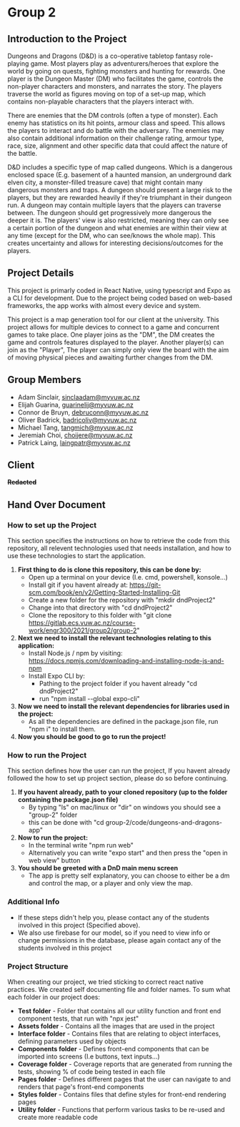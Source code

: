 # Group 2 

## Introduction to the Project
Dungeons and Dragons (D&D) is a co-operative tabletop fantasy role-playing game. Most players play as adventurers/heroes that explore the world by going on quests, fighting monsters and hunting for rewards. One player is the Dungeon Master (DM) who facilitates the game, controls the non-player characters and monsters, and narrates the story. The players traverse the world as figures moving on top of a set-up map, which contains non-playable characters that the players interact with.

There are enemies that the DM controls (often a type of monster). Each enemy has statistics on its hit points, armour class and speed. This allows the players to interact and do battle with the adversary. The enemies may also contain additional information on their challenge rating, armour type, race, size, alignment and other specific data that could affect the nature of the battle.

D&D includes a specific type of map called dungeons. Which is a dangerous enclosed space (E.g. basement of a haunted mansion, an underground dark elven city, a monster-filled treasure cave) that might contain many dangerous monsters and traps. A dungeon should present a large risk to the players, but they are rewarded heavily if they're triumphant in their dungeon run. A dungeon may contain multiple layers that the players can traverse between. The dungeon should get progressively more dangerous the deeper it is. The players' view is also restricted, meaning they can only see a certain portion of the dungeon and what enemies are within their view at any time (except for the DM, who can see/knows the whole map). This creates uncertainty and allows for interesting decisions/outcomes for the players.

## Project Details
This project is primarly coded in React Native, using typescript and Expo as a CLI for development. Due to the project being coded based on web-based frameworks, the app works with almost every device and system.

This project is a map generation tool for our client at the university. This project allows for multiple devices to connect to a game and concurrent games to take place. One player joins as the "DM", the DM creates the game and controls features displayed to the player. Another player(s) can join as the "Player", The player can simply only view the board with the aim of moving physical pieces and awaiting further changes from the DM.

## Group Members
 - Adam Sinclair, sinclaadam@myvuw.ac.nz
 - Elijah Guarina, guarinelij@myvuw.ac.nz
 - Connor de Bruyn, debruconn@myvuw.ac.nz
 - Oliver Badrick, badricoliv@myvuw.ac.nz
 - Michael Tang, tangmich@myvuw.ac.nz
 - Jeremiah Choi, choijere@myvuw.ac.nz
 - Patrick Laing, laingpatr@myvuw.ac.nz

## Client
~~**Redacted**~~ <br>

## Hand Over Document
### How to set up the Project
This section specifies the instructions on how to retrieve the code from this repository, all relevent technologies used that needs installation, and how to use these technologies to start the application.

1. **First thing to do is clone this repository, this can be done by:**
    - Open up a terminal on your device (I.e. cmd, powershell, konsole...)
    - Install git if you havent already at: https://git-scm.com/book/en/v2/Getting-Started-Installing-Git
    - Create a new folder for the repository with "mkdir dndProject2"
    - Change into that directory with "cd dndProject2"
    - Clone the repository to this folder with "git clone https://gitlab.ecs.vuw.ac.nz/course-work/engr300/2021/group2/group-2"
2. **Next we need to install the relevant technologies relating to this application:**
    - Install Node.js / npm by visiting: https://docs.npmjs.com/downloading-and-installing-node-js-and-npm
    - Install Expo CLI by:
        - Pathing to the project folder if you havent already "cd dndProject2"
        - run "npm install --global expo-cli"
3. **Now we need to install the relevant dependencies for libraries used in the project:**
    - As all the dependencies are defined in the package.json file, run "npm i" to install them.
4. **Now you should be good to go to run the project!**

### How to run the Project
This section defines how the user can run the project, If you havent already followed the how to set up project section, please do so before continuing.

1. **If you havent already, path to your cloned repository (up to the folder containing the package.json file)**
    - By typing "ls" on mac/linux or "dir" on windows you should see a "group-2" folder
    - this can be done with "cd group-2/code/dungeons-and-dragons-app"
2. **Now to run the project:**
    - In the terminal write "npm run web"
    - Alternatively you can write "expo start" and then press the "open in web view" button
3. **You should be greeted with a DnD main menu screen**
    - The app is pretty self explanatory, you can choose to either be a dm and control the map, or a player and only view the map.

### Additional Info
- If these steps didn't help you, please contact any of the students involved in this project (Specified above).
- We also use firebase for our model, so if you need to view info or change permissions in the database, please again contact any of the students involved in this project

### Project Structure
When creating our project, we tried sticking to correct react native practices. We created self documenting file and folder names. To sum what each folder in our project does:
- **Test folder** - Folder that contains all our utility function and front end component tests, that run with "npx jest"
- **Assets folder** - Contains all the images that are used in the project
- **Interface folder** - Contains files that are relating to object interfaces, defining parameters used by objects
- **Components folder** - Defines front-end components that can be imported into screens (I.e buttons, text inputs...)
- **Coverage folder** - Coverage reports that are generated from running the tests, showing % of code being tested in each file
- **Pages folder** - Defines different pages that the user can navigate to and renders that page's front-end components
- **Styles folder** - Contains files that define styles for front-end rendering pages
- **Utility folder** - Functions that perform various tasks to be re-used and create more readable code
